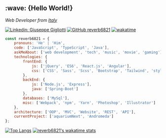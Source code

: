 # 

<h2> :wave: {Hello World!}</h2>
<p><em>Web Developer from <a href="http://www.unb.br">Italy</a>
</em></p>

[![Linkedin: Giuseppe Gigliotti](https://img.shields.io/badge/-giuseppegigliotti-blue?style=flat-square&logo=Linkedin&logoColor=white&link=https://www.linkedin.com/in/gigliottigiuseppe/)](https://www.linkedin.com/in/gigliottigiuseppe/)
[![GitHub reverb6821](https://img.shields.io/github/followers/reverb6821?label=follow&style=social)](https://github.com/reverb6821)
[![wakatime](https://wakatime.com/badge/user/050278f0-d512-49a5-930c-95e2028c09be.svg)](https://wakatime.com/@050278f0-d512-49a5-930c-95e2028c09be)

<p>
</p>

```javascript
const reverb6821 = {
    pronouns: 'He' | 'Him',
    code: ['JavaScript', 'TypeScript', 'Java'],
    askMeAbout: ['web development', 'tech', 'music', 'movie', 'gaming'],
    technologies: {
        frontEnd: {
            js: ['jQuery', 'ES6', 'React.js', 'Angular'],
            css: ['CSS', 'Sass', 'Scss', 'Bootstrap', 'Tailwind', 'styled-components']
        },
        backEnd: {
            js: ['Node.js', 'Express'],
            java: ['Spring-Boot']
        },
        databases: ['MySql'],
        misc: ['Webpack', 'npm', 'Yarn', 'Photoshop', 'Illustrator']
    },
    architecture: ['OOP', 'MVC', 'Website', 'REST', 'API'],
    currentProject: ['aquariumNext', 'Andromeda']
};
```

[![Top Langs](https://github-readme-stats.vercel.app/api/top-langs/?username=reverb6821&layout=compact&hide=css,html)](https://github.com/reverb6821/github-readme-stats) [![reverb6821's wakatime stats](https://github-readme-stats.vercel.app/api/wakatime?username=reverb6821&layout=compact)](https://github.com/reverb6821/github-readme-stats)




<!--
**ReverbOD/ReverbOD** is a ✨ _special_ ✨ repository because its `README.md` (this file) appears on your GitHub profile.

Here are some ideas to get you started:

- 🔭 I’m currently working on ...
- 🌱 I’m currently learning ...
- 👯 I’m looking to collaborate on ...
- 🤔 I’m looking for help with ...
- 💬 Ask me about ...
- 📫 How to reach me: ...
- 😄 Pronouns: ...
- ⚡ Fun fact: ...
-->
